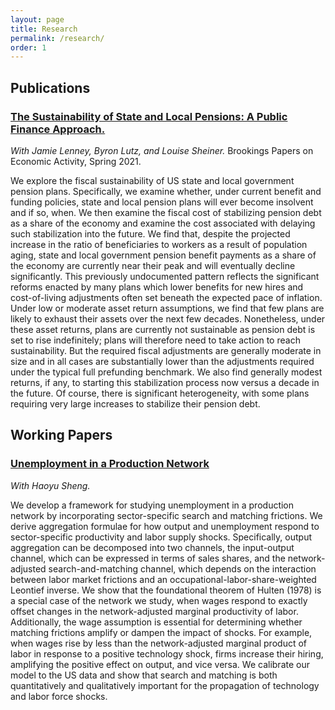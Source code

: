 ```yaml
---
layout: page
title: Research
permalink: /research/
order: 1
---
```


## Publications

### [The Sustainability of State and Local Pensions: A Public Finance Approach.](https://www.brookings.edu/wp-content/uploads/2021/03/15872-BPEA-SP21_WEB_Lenney-et-al.pdf)

*With Jamie Lenney, Byron Lutz, and Louise Sheiner.* Brookings Papers on Economic Activity, Spring 2021.

We explore the fiscal sustainability of US state and local government pension plans. Specifically, we examine whether, under current benefit and funding policies, state and local pension plans will ever become insolvent and if so, when. We then examine the fiscal cost of stabilizing pension debt as a share of the economy and examine the cost associated with delaying such stabilization into the future. We find that, despite the projected increase in the ratio of beneficiaries to workers as a result of population aging, state and local government pension benefit payments as a share of the economy are currently near their peak and will eventually decline significantly. This previously undocumented pattern reflects the significant reforms enacted by many plans which lower benefits for new hires and cost-of-living adjustments often set beneath the expected pace of inflation. Under low or moderate asset return assumptions, we find that few plans are likely to exhaust their assets over the next few decades. Nonetheless, under these asset returns, plans are currently not sustainable as pension debt is set to rise indefinitely; plans will therefore need to take action to reach sustainability. But the required fiscal adjustments are generally moderate in size and in all cases are substantially lower than the adjustments required under the typical full prefunding benchmark. We also find generally modest returns, if any, to starting this stabilization process now versus a decade in the future. Of course, there is significant heterogeneity, with some plans requiring very large increases to stabilize their pension debt.

## Working Papers

### [Unemployment in a Production Network](https://papers.ssrn.com/sol3/papers.cfm?abstract_id=4449027)

*With Haoyu Sheng.*

We develop a framework for studying unemployment in a production network by incorporating sector-specific search and matching frictions. We derive aggregation formulae for how output and unemployment respond to sector-specific productivity and labor supply shocks. Specifically, output aggregation can be decomposed into two channels, the input-output channel, which can be expressed in terms of sales shares, and the network-adjusted search-and-matching channel, which depends on the interaction between labor market frictions and an occupational-labor-share-weighted Leontief inverse. We show that the foundational theorem of Hulten (1978) is a special case of the network we study, when wages respond to exactly offset changes in the network-adjusted marginal productivity of labor. Additionally, the wage assumption is essential for determining whether matching frictions amplify or dampen the impact of shocks. For example, when wages rise by less than the network-adjusted marginal product of labor in response to a positive technology shock, firms increase their hiring, amplifying the positive effect on output, and vice versa.  We calibrate our model to the US data and show that search and matching is both quantitatively and qualitatively important for the propagation of technology and labor force shocks.
